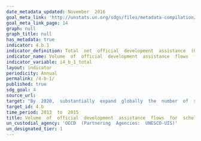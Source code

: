 ```yaml
---
date_metadata_updated: November  2016
goal_meta_link: 'http://unstats.un.org/sdgs/files/metadata-compilation/Metadata-Goal-4.pdf'
goal_meta_link_page: 14
graph: null
graph_title: null 
has_metadata: true
indicator: 4.b.1
indicator_definition: Total  net  official  development  assistance  (ODA
indicator_name: Volume  of  official  development  assistance  flows  for  scholarships  by  sector  and  type  of  study
indicator_variable: i4_b_1_total
layout: indicator
periodicity: Annual
permalink: /4-b-1/
published: true
sdg_goal: 4
source_url: 
target: "By  2020,  substantially  expand  globally  the  number  of  scholarships  available  to  developing  countries,  in  particular  least  developed  countries,  small  island  developing  States  and  African  countries,  for  enrolment  in  higher  education,  including  vocational  training  and  information  and  communications  technology,  technical,  engineering  and  scientific  programmes,  in  developed  countries  and  other  developing  countries."
target_id: 4.b
time_period: 2013  to  2015
title: Volume  of  official  development  assistance  flows  for  scholarships  by  sector  and  type  of  study
un_custodial_agency: 'OECD  (Partnering  Agencies:  UNESCO-UIS)'
un_designated_tier: 1
---
```

